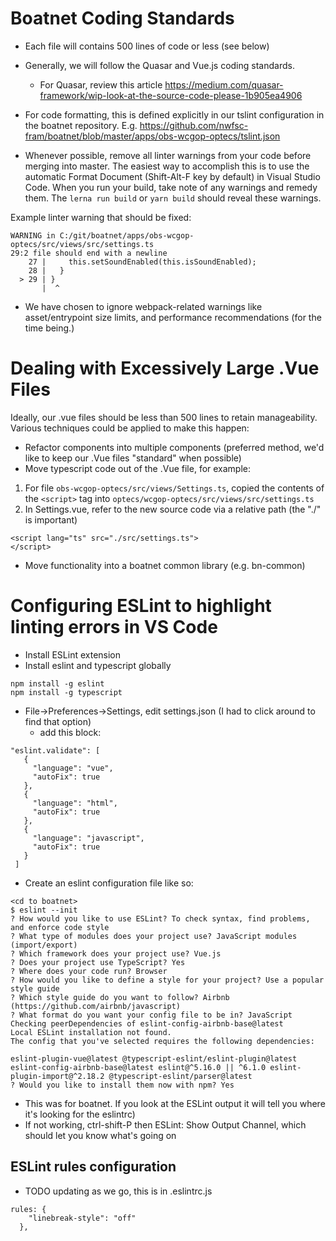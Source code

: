 # Boatnet Coding Standards


- Each file will contains 500 lines of code or less (see below)
- Generally, we will follow the Quasar and Vue.js coding standards.
  - For Quasar, review this article https://medium.com/quasar-framework/wip-look-at-the-source-code-please-1b905ea4906

- For code formatting, this is defined explicitly in our tslint configuration in the boatnet repository. E.g. https://github.com/nwfsc-fram/boatnet/blob/master/apps/obs-wcgop-optecs/tslint.json
- Whenever possible, remove all linter warnings from your code before merging into master. The easiest way to accomplish this is to use the automatic Format Document (Shift-Alt-F key by default) in Visual Studio Code. When you run your build, take note of any warnings and remedy them. The ```lerna run build``` or ```yarn build``` should reveal these warnings.

Example linter warning that should be fixed:
```
WARNING in C:/git/boatnet/apps/obs-wcgop-optecs/src/views/src/settings.ts
29:2 file should end with a newline
    27 |     this.setSoundEnabled(this.isSoundEnabled);
    28 |   }
  > 29 | }
       |  ^
```     

- We have chosen to ignore webpack-related warnings like asset/entrypoint size limits, and performance recommendations (for the time being.)

# Dealing with Excessively Large .Vue Files

Ideally, our .vue files should be less than 500 lines to retain manageability. 
Various techniques could be applied to make this happen:

* Refactor components into multiple components (preferred method, we'd like to keep our .Vue files "standard" when possible)
* Move typescript code out of the .Vue file, for example:
 1. For file ```obs-wcgop-optecs/src/views/Settings.ts```, copied the contents of the ```<script>``` tag into ```optecs/wcgop-optecs/src/views/src/settings.ts```
 2. In Settings.vue, refer to the new source code via a relative path (the "./" is important)
 ```
<script lang="ts" src="./src/settings.ts">
</script>
```
* Move functionality into a boatnet common library (e.g. bn-common)

# Configuring ESLint to highlight linting errors in VS Code

* Install ESLint extension
* Install eslint and typescript globally
```
npm install -g eslint
npm install -g typescript
```

* File->Preferences->Settings, edit settings.json (I had to click around to find that option)
  * add this block:
  
 ```
 "eslint.validate": [
    {
      "language": "vue",
      "autoFix": true
    },
    {
      "language": "html",
      "autoFix": true
    },
    {
      "language": "javascript",
      "autoFix": true
    }
  ]
```

* Create an eslint configuration file like so:

```
<cd to boatnet>
$ eslint --init
? How would you like to use ESLint? To check syntax, find problems, and enforce code style
? What type of modules does your project use? JavaScript modules (import/export)
? Which framework does your project use? Vue.js
? Does your project use TypeScript? Yes
? Where does your code run? Browser
? How would you like to define a style for your project? Use a popular style guide
? Which style guide do you want to follow? Airbnb (https://github.com/airbnb/javascript)
? What format do you want your config file to be in? JavaScript
Checking peerDependencies of eslint-config-airbnb-base@latest
Local ESLint installation not found.
The config that you've selected requires the following dependencies:

eslint-plugin-vue@latest @typescript-eslint/eslint-plugin@latest eslint-config-airbnb-base@latest eslint@^5.16.0 || ^6.1.0 eslint-plugin-import@^2.18.2 @typescript-eslint/parser@latest
? Would you like to install them now with npm? Yes
```

* This was for boatnet. If you look at the ESLint output it will tell you where it's looking for the eslintrc)
* If not working, ctrl-shift-P then ESLint: Show Output Channel, which should let you know what's going on

## ESLint rules configuration
* TODO updating as we go, this is in .eslintrc.js
```
rules: {
    "linebreak-style": "off"
  },
```
